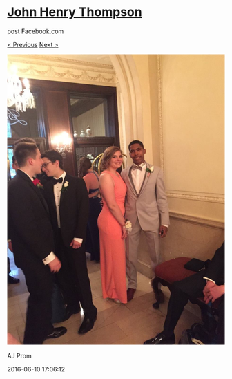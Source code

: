 # [John Henry Thompson](../README.md)
post Facebook.com

[< Previous](2016-06-10-20.md) [Next >](2016-06-10-22.md)

[![](../media/2016-06-10/AJ-Prom-19.jpg)](../README.md)

AJ Prom

2016-06-10 17:06:12
